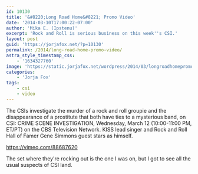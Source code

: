 ```yaml
---
id: 10130
title: '&#8220;Long Road Home&#8221; Promo Video'
date: '2014-03-10T17:00:22-07:00'
author: 'Mika E. (Ipstenu)'
excerpt: 'Rock and Roll is serious business on this week''s CSI.'
layout: post
guid: 'https://jorjafox.net/?p=10130'
permalink: /2014/long-road-home-promo-video/
astra_style_timestamp_css:
    - '1634327760'
image: 'https://static.jorjafox.net/wordpress/2014/03/longroadhomepromo.jpg'
categories:
    - 'Jorja Fox'
tags:
    - csi
    - video
---
```


The CSIs investigate the murder of a rock and roll groupie and the disappearance of a prostitute that both have ties to a mysterious band, on CSI: CRIME SCENE INVESTIGATION, Wednesday, March 12 (10:00-11:00 PM, ET/PT) on the CBS Television Network. KISS lead singer and Rock and Roll Hall of Famer Gene Simmons guest stars as himself.

https://vimeo.com/88687620

The set where they're rocking out is the one I was on, but I got to see all the usual suspects of CSI land.